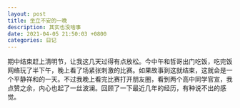 ```yaml
---
layout: post
title: 坐立不安的一晚
description: 其实也没啥事
date: 2021-04-05 21:50:03 +0800
categories: 日记
---
```


期中结束赶上清明节，让我这几天过得有点放松。今中午和哲哥出门吃饭，吃完饭网络玩了半下午，晚上看了场紧张刺激的比赛。如果故事到这就结束，这就会是一个平静祥和的一天。不过我晚上看完比赛打开朋友圈，看到两个高中同学官宣，我点赞之余，内心也起了一丝波澜。回顾了一下最近几年的经历，有种说不出的感觉。